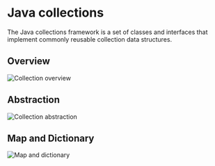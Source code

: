 # Java collections

The Java collections framework is a set of classes and interfaces that implement commonly reusable collection data structures. 

## Overview

![Collection overview](../resources/IMG_20180311_150117_HDR.jpg "Collection overview")


## Abstraction

![Collection abstraction](../resources/IMG_20180311_150248_HDR.jpg "Collection abstraction")


## Map and Dictionary

![Map and dictionary](../resources/IMG_20180311_150219_HDR.jpg "Map and dictionary")